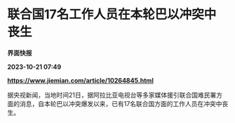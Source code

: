 # 联合国17名工作人员在本轮巴以冲突中丧生
**界面快报**

**2023-10-21 07:49**

**https://www.jiemian.com/article/10264845.html**

据央视新闻，当地时间21日，据阿拉比亚电视台等多家媒体援引联合国难民署方面的消息，自本轮巴以冲突爆发以来，已有17名联合国方面的工作人员在冲突中丧生。